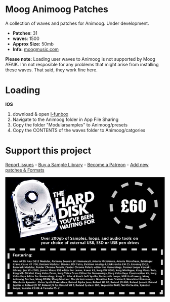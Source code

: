 # Moog Animoog Patches

 A collection of waves and patches for Animoog. Under development.
 
-  **Patches**: 31
-  **waves**: 1500
-   **Approx Size:** 50mb
-   **Info:** [moogmusic.com](https://www.moogmusic.com/products/animoog)

**Please note:** Loading user waves to Animoog is not supported by Moog AFAIK. I'm not resposible for any problems that might arise from installing these waves. That said, they work fine here. 


# Loading

**IOS**

1. download & open [I-funbox](http://www.i-funbox.com/en/index.html)
2. Navigate to the Animoog folder in App File Sharing
3. Copy the folder "Modularsamples" to Animoog/presets
4. Copy the CONTENTS of the waves folder to Animoog/catgories


# Support this project

[Report issues](/issues) - [Buy a Sample Library](https://gumroad.com/modularsamples) - [Become a Patreon](https://www.patreon.com/modularsamples) - [Add new patches & Formats](/pulls)

[
![Sample library disks](https://github.com/publicsamples/Public-Samples/raw/master/images/drives2.jpg?raw=true)
](https://gum.co/modularsamples-drives)
